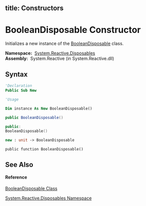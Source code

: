 title: Constructors
---
# BooleanDisposable Constructor

Initializes a new instance of the [BooleanDisposable](BooleanDisposable/BooleanDisposable) class.

**Namespace:**  [System.Reactive.Disposables](System.Reactive.Disposables/System.Reactive.Disposables)  
**Assembly:**  System.Reactive (in System.Reactive.dll)

## Syntax

```vb
'Declaration
Public Sub New
```

```vb
'Usage

Dim instance As New BooleanDisposable()
```

```csharp
public BooleanDisposable()
```

```c++
public:
BooleanDisposable()
```

```fsharp
new : unit -> BooleanDisposable
```

```jscript
public function BooleanDisposable()
```

## See Also

#### Reference

[BooleanDisposable Class](BooleanDisposable/BooleanDisposable)

[System.Reactive.Disposables Namespace](System.Reactive.Disposables/System.Reactive.Disposables)
